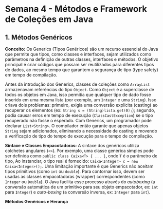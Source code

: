 # Semana 4 - Métodos e Framework de Coleções em Java

## 1. Métodos Genéricos

**Conceito:** Os Generics (Tipos Genéricos) são um recurso essencial do Java que permite que tipos, como classes e interfaces, sejam utilizados como parâmetros na definição de outras classes, interfaces e métodos. O objetivo principal é criar códigos que possam ser reutilizados para diferentes tipos de dados, ao mesmo tempo que garantem a segurança de tipo (type safety) em tempo de compilação.

Antes da introdução dos Generics, classes de coleções como `ArrayList` armazenavam referências do tipo `Object`. Como `Object` é a superclasse de todos os objetos em Java, isso permitia que qualquer tipo de dado fosse inserido em uma mesma lista (por exemplo, um `Integer` e uma `String`). Isso criava dois problemas: primeiro, exigia uma conversão explícita (casting) ao recuperar os elementos (ex: `String s = (String)lista.get(0);`); segundo, podia causar erros em tempo de execução (`ClassCastException`) se o tipo recuperado não fosse o esperado. Com Generics, um programador pode declarar `List<String>`. O compilador então garante que apenas objetos `String` sejam adicionados, eliminando a necessidade de casting e movendo a verificação de tipo do tempo de execução para o tempo de compilação.

**Sintaxe e Classes Empacotadoras:** A sintaxe dos genéricos utiliza colchetes angulares (`<>`). Por exemplo, uma classe genérica simples pode ser definida como `public class Caixa<T> { ... }`, onde `T` é o parâmetro de tipo, Ao instanciar, o tipo real é fornecido: `Caixa<Integer> c = new Caixa<Integer>();`. Uma limitação importante é que Generics não aceitam tipos primitivos (como `int` ou `double`). Para contornar isso, devem ser usadas as classes empacotadoras (wrapper) correspondentes (como `Integer` ou `Double`). O Java facilita esse processo através do *autoboxing* (a conversão automática de um primitivo para seu objeto empacotador, ex: `int` para `Integer`) e *auto-boxing* (a conversão inversa, ex: `Integer` para `int`).

**Métodos Genéricos e Herança**